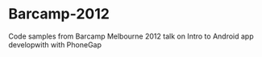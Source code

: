 Barcamp-2012
============

Code samples from Barcamp Melbourne 2012 talk on Intro to Android app developwith with PhoneGap